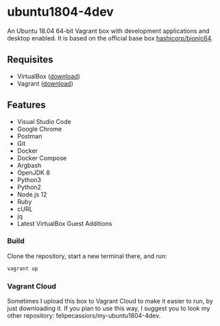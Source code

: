 # ubuntu1804-4dev
An Ubuntu 18.04 64-bit Vagrant box with development applications and desktop enabled. It is based on the official base box [hashicorp/bionic64](https://app.vagrantup.com/hashicorp/boxes/bionic64).

## Requisites

- VirtualBox ([download](https://www.virtualbox.org/wiki/Downloads))
- Vagrant ([download](https://www.vagrantup.com/downloads.html))

## Features

- Visual Studio Code
- Google Chrome
- Postman
- Git
- Docker
- Docker Compose
- Argbash
- OpenJDK 8
- Python3
- Python2
- Node.js 12
- Ruby
- cURL
- jq
- Latest VirtualBox Guest Additions

### Build

Clone the repository, start a new terminal there, and run:
```sh
vagrant up
```

### Vagrant Cloud

Sometimes I upload this box to Vagrant Cloud to make it easier to run, by just downloading it. If you plan to use this way, I suggest you to look my other repository: felipecassiors/my-ubuntu1804-4dev.
